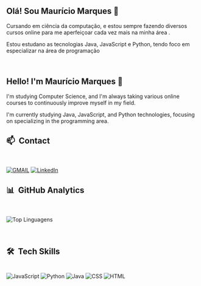 ## Olá! Sou Maurício Marques 🤙

Cursando em ciência da computação, e estou sempre fazendo diversos cursos online para me aperfeiçoar cada vez mais na minha área . 

Estou estudano as tecnologias Java, JavaScript e Python, tendo foco em especializar na área de programação

<br /> 

## Hello! I'm Maurício Marques 🤙

I'm studying Computer Science, and I'm always taking various online courses to continuously improve myself in my field.

I'm currently studying Java, JavaScript, and Python technologies, focusing on specializing in the programming area.



## 📫 &nbsp;Contact

<br /> 

[![GMAIL](https://img.shields.io/badge/Gmail-D14836?style=for-the-badge&logo=gmail&logoColor=white)](<mailto:mauricio.marques.99@gmail.com>) [![LinkedIn](https://img.shields.io/badge/LinkedIn-0077B5?style=for-the-badge&logo=linkedin&logoColor=white)](https://www.linkedin.com/in/mauricio-marques-9861a81b6/) 
<br /> 

## 📊  &nbsp;GitHub Analytics

<br /> 

![Top Linguagens](https://github-readme-stats.vercel.app/api/top-langs/?username=Mamorulop&layout=compact&theme=cobalt)

<br /> 

## 🛠️ &nbsp;Tech Skills

<div style="display: inline_blocj"><br/>
    <img align="center" alt="JavaScript" src="https://img.shields.io/badge/JavaScript-F7DF1E?style=for-the-badge&logo=javascript&logoColor=black" />
    <img align="center" alt="Python" src="https://img.shields.io/badge/python-3670A0?style=for-the-badge&logo=python&logoColor=ffdd54"/>
    <img align="center" alt="Java" src="https://img.shields.io/badge/Java-ED8B00?style=for-the-badge&logo=openjdk&logoColor=white" />
    <img align="center" alt="CSS" src="https://img.shields.io/badge/CSS-239120?&style=for-the-badge&logo=css3&logoColor=white" />
    <img align="center" alt="HTML" src="https://shields.io/badge/HTML-★★★★★-f06529?logo=html5&logoColor=white&labelColor=f06529" />
</div>

